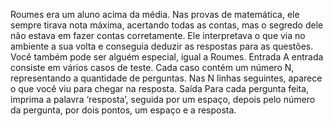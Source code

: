 Roumes era um aluno acima da média. Nas provas de matemática, ele sempre tirava nota
máxima, acertando todas as contas, mas o segredo dele não estava em fazer contas
corretamente. Ele interpretava o que via no ambiente a sua volta e conseguia deduzir as
respostas para as questões. Você também pode ser alguém especial, igual a Roumes.
Entrada
A entrada consiste em vários casos de teste. Cada caso contém um número N,
representando a quantidade de perguntas. Nas N linhas seguintes, aparece o que você
viu para chegar na resposta.
Saída
Para cada pergunta feita, imprima a palavra ‘resposta’, seguida por um espaço, depois
pelo número da pergunta, por dois pontos, um espaço e a resposta. 
